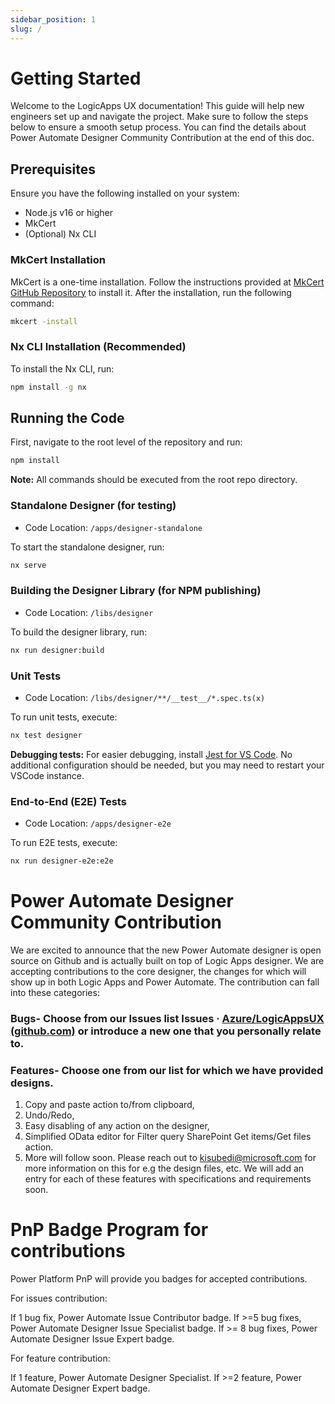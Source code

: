 ```yaml
---
sidebar_position: 1
slug: /
---
```


# Getting Started

Welcome to the LogicApps UX documentation! This guide will help new engineers set up and navigate the project. Make sure to follow the steps below to ensure a smooth setup process. You can find the details about Power Automate Designer Community Contribution at the end of this doc. 

## Prerequisites

Ensure you have the following installed on your system:

- Node.js v16 or higher
- MkCert
- (Optional) Nx CLI

### MkCert Installation

MkCert is a one-time installation. Follow the instructions provided at [MkCert GitHub Repository](https://github.com/FiloSottile/mkcert) to install it. After the installation, run the following command:

```bash
mkcert -install
```

### Nx CLI Installation (Recommended)

To install the Nx CLI, run:

```bash
npm install -g nx
```

## Running the Code

First, navigate to the root level of the repository and run:

```bash
npm install
```

**Note:** All commands should be executed from the root repo directory.

### Standalone Designer (for testing)

- Code Location: `/apps/designer-standalone`

To start the standalone designer, run:

```bash
nx serve
```

### Building the Designer Library (for NPM publishing)

- Code Location: `/libs/designer`

To build the designer library, run:

```bash
nx run designer:build
```

### Unit Tests

- Code Location: `/libs/designer/**/__test__/*.spec.ts(x)`

To run unit tests, execute:

```bash
nx test designer
```

**Debugging tests:** For easier debugging, install [Jest for VS Code](https://marketplace.visualstudio.com/items?itemName=Orta.vscode-jest). No additional configuration should be needed, but you may need to restart your VSCode instance.

### End-to-End (E2E) Tests

- Code Location: `/apps/designer-e2e`

To run E2E tests, execute:

```bash
nx run designer-e2e:e2e
```
# Power Automate Designer Community Contribution
We are excited to announce that the new Power Automate designer is open source on Github and is actually built on top of Logic Apps designer. We are accepting contributions to the core designer, the changes for which will show up in both Logic Apps and Power Automate. The contribution can fall into these categories:

### Bugs- Choose from our Issues list Issues · [Azure/LogicAppsUX (github.com)](https://github.com/Azure/LogicAppsUX/issues) or introduce a new one that you personally relate to. 

### Features- Choose one from our list for which we have provided designs.
1. Copy and paste action to/from clipboard,
2. Undo/Redo,
3. Easy disabling of any action on the designer,
4. Simplified OData editor for Filter query SharePoint Get items/Get files action.
5. More will follow soon. Please reach out to kisubedi@microsoft.com for more information on this for e.g the design files, etc. We will add an entry for each of these features with specifications and requirements soon.

# PnP Badge Program for contributions
Power Platform PnP will provide you badges for accepted contributions. 

For issues contribution:

If 1 bug fix, Power Automate Issue Contributor badge.
If >=5 bug fixes, Power Automate Designer Issue Specialist badge.
If >= 8 bug fixes, Power Automate Designer Issue Expert badge.

For feature contribution:

If 1 feature, Power Automate Designer Specialist.
If >=2 feature, Power Automate Designer Expert badge.
